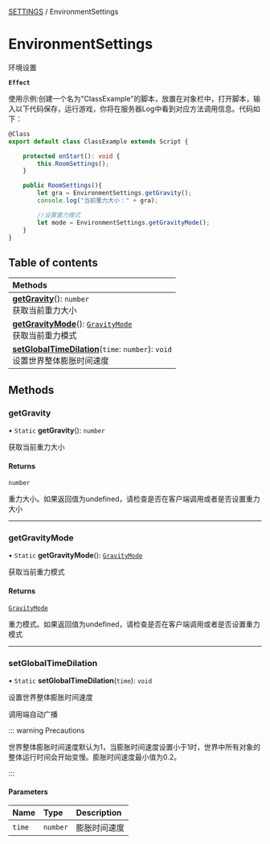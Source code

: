[SETTINGS](../groups/Core.SETTINGS.md) / EnvironmentSettings

# EnvironmentSettings <Badge type="tip" text="Class" /> <Score text="EnvironmentSettings" />

环境设置

**`Effect`**


使用示例:创建一个名为"ClassExample"的脚本，放置在对象栏中，打开脚本，输入以下代码保存，运行游戏，你将在服务器Log中看到对应方法调用信息。代码如下：
```ts
@Class
export default class ClassExample extends Script {

    protected onStart(): void {
        this.RoomSettings();
    }

    public RoomSettings(){
        let gra = EnvironmentSettings.getGravity();
        console.log("当前重力大小：" + gra);

        //设置重力模式
        let mode = EnvironmentSettings.getGravityMode();
    }
}
```

## Table of contents

| Methods |
| :-----|
| **[getGravity](mw.EnvironmentSettings.md#getgravity)**(): `number` <br> 获取当前重力大小|
| **[getGravityMode](mw.EnvironmentSettings.md#getgravitymode)**(): [`GravityMode`](../enums/mw.GravityMode.md) <br> 获取当前重力模式|
| **[setGlobalTimeDilation](mw.EnvironmentSettings.md#setglobaltimedilation)**(`time`: `number`): `void` <br> 设置世界整体膨胀时间速度|

## Methods

### getGravity <Score text="getGravity" /> 

• `Static` **getGravity**(): `number` <Badge type="tip" text="client" />

获取当前重力大小


#### Returns

`number`

重力大小。如果返回值为undefined，请检查是否在客户端调用或者是否设置重力大小

___

### getGravityMode <Score text="getGravityMode" /> 

• `Static` **getGravityMode**(): [`GravityMode`](../enums/mw.GravityMode.md) <Badge type="tip" text="client" />

获取当前重力模式


#### Returns

[`GravityMode`](../enums/mw.GravityMode.md)

重力模式。如果返回值为undefined，请检查是否在客户端调用或者是否设置重力模式

___

### setGlobalTimeDilation <Score text="setGlobalTimeDilation" /> 

• `Static` **setGlobalTimeDilation**(`time`): `void` <Badge type="tip" text="other" />

设置世界整体膨胀时间速度

调用端自动广播

::: warning Precautions

世界整体膨胀时间速度默认为1，当膨胀时间速度设置小于1时，世界中所有对象的整体运行时间会开始变慢。膨胀时间速度最小值为0.2。

:::

#### Parameters

| Name | Type | Description |
| :------ | :------ | :------ |
| `time` | `number` | 膨胀时间速度 |

